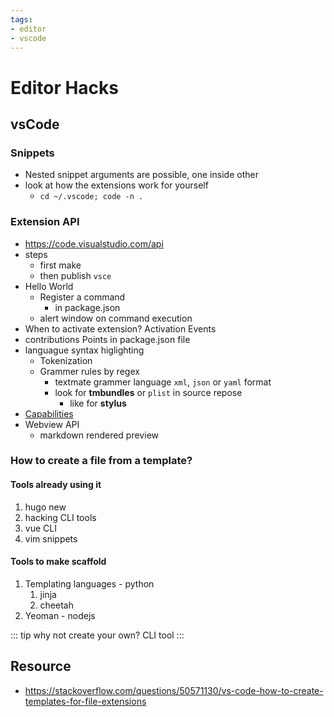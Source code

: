 ```yaml
---
tags:
- editor
- vscode
---
```



# Editor Hacks

## vsCode

### Snippets

* Nested snippet arguments are possible, one inside other
* look at how the extensions work for yourself
  * `cd ~/.vscode; code -n .`

### Extension API

* https://code.visualstudio.com/api
* steps
  * first make
  * then publish `vsce`
* Hello World
  * Register a command
    * in package.json
  * alert window on command execution
* When to activate extension? Activation Events
* contributions Points in package.json file
* languague syntax higlighting
  * Tokenization
  * Grammer rules by regex
    * textmate grammer language `xml`, `json` or `yaml` format
    * look for **tmbundles** or `plist` in source repose
      * like for **stylus**
* [Capabilities](https://code.visualstudio.com/api/extension-capabilities/common-capabilities)
* Webview API
  * markdown rendered preview


### How to create a file from a template?

#### Tools already using it

1. hugo new
2. hacking CLI tools
3. vue CLI
4. vim snippets

#### Tools to make scaffold

1. Templating languages - python
   1. jinja
   2. cheetah
2. Yeoman - nodejs

::: tip
why not create your own? CLI tool
:::


## Resource

* https://stackoverflow.com/questions/50571130/vs-code-how-to-create-templates-for-file-extensions